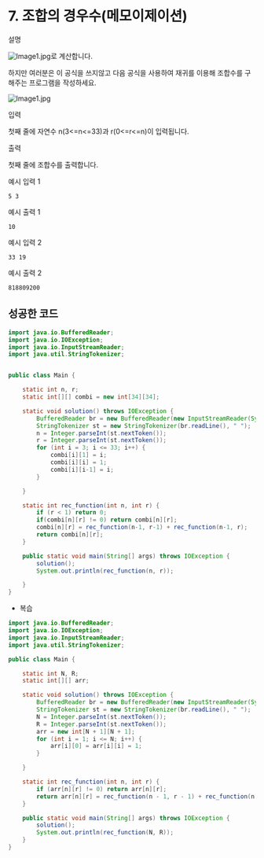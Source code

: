 # 7. 조합의 경우수(메모이제이션)

설명

![Image1.jpg](https://cote.inflearn.com/public/upload/8f99ebbe8d.jpg)로 계산합니다.

하지만 여러분은 이 공식을 쓰지않고 다음 공식을 사용하여 재귀를 이용해 조합수를 구해주는 프로그램을 작성하세요.

![Image1.jpg](https://cote.inflearn.com/public/upload/b4a8e9f795.jpg)



입력

첫째 줄에 자연수 n(3<=n<=33)과 r(0<=r<=n)이 입력됩니다.



출력

첫째 줄에 조합수를 출력합니다.



예시 입력 1 

```
5 3
```

예시 출력 1

```
10
```

예시 입력 2 

```
33 19
```

예시 출력 2

```
818809200
```



## 성공한 코드

~~~java
import java.io.BufferedReader;
import java.io.IOException;
import java.io.InputStreamReader;
import java.util.StringTokenizer;


public class Main {

    static int n, r;
    static int[][] combi = new int[34][34];

    static void solution() throws IOException {
        BufferedReader br = new BufferedReader(new InputStreamReader(System.in));
        StringTokenizer st = new StringTokenizer(br.readLine(), " ");
        n = Integer.parseInt(st.nextToken());
        r = Integer.parseInt(st.nextToken());
        for (int i = 3; i <= 33; i++) {
            combi[i][1] = i;
            combi[i][i] = 1;
            combi[i][i-1] = i;
        }

    }

    static int rec_function(int n, int r) {
        if (r < 1) return 0;
        if(combi[n][r] != 0) return combi[n][r];
        combi[n][r] = rec_function(n-1, r-1) + rec_function(n-1, r);
        return combi[n][r];
    }

    public static void main(String[] args) throws IOException {
        solution();
        System.out.println(rec_function(n, r));

    }
}
~~~



* 복습 

~~~java
import java.io.BufferedReader;
import java.io.IOException;
import java.io.InputStreamReader;
import java.util.StringTokenizer;

public class Main {

    static int N, R;
    static int[][] arr;

    static void solution() throws IOException {
        BufferedReader br = new BufferedReader(new InputStreamReader(System.in));
        StringTokenizer st = new StringTokenizer(br.readLine(), " ");
        N = Integer.parseInt(st.nextToken());
        R = Integer.parseInt(st.nextToken());
        arr = new int[N + 1][N + 1];
        for (int i = 1; i <= N; i++) {
            arr[i][0] = arr[i][i] = 1;
        }

    }

    static int rec_function(int n, int r) {
        if (arr[n][r] != 0) return arr[n][r];
        return arr[n][r] = rec_function(n - 1, r - 1) + rec_function(n - 1, r);
    }

    public static void main(String[] args) throws IOException {
        solution();
        System.out.println(rec_function(N, R));
    }
}
~~~


